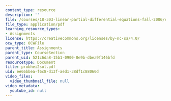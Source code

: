 ```yaml
---
content_type: resource
description: ''
file: /courses/18-303-linear-partial-differential-equations-fall-2006/ee66bbeaf6c8d13faed138df1c88060d_probhei2sol.pdf
file_type: application/pdf
learning_resource_types:
- Assignments
license: https://creativecommons.org/licenses/by-nc-sa/4.0/
ocw_type: OCWFile
parent_title: Assignments
parent_type: CourseSection
parent_uid: 521c6da8-15b1-0900-0e9b-dbea9f146bfd
resourcetype: Document
title: probhei2sol.pdf
uid: ee66bbea-f6c8-d13f-aed1-38df1c88060d
video_files:
  video_thumbnail_file: null
video_metadata:
  youtube_id: null
---
```

